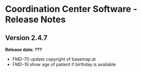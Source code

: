 # Coordination Center Software - Release Notes

## Version 2.4.7

**Release date: ???**

* FMD-70 update copyright of basemap.at
* FMD-19 show age of patient if birthday is available
